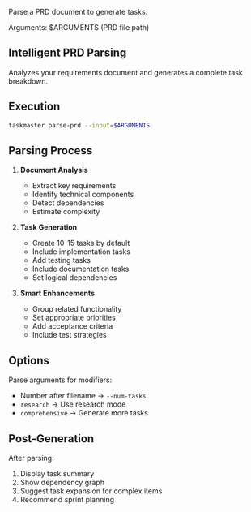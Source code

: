 Parse a PRD document to generate tasks.

Arguments: $ARGUMENTS (PRD file path)

## Intelligent PRD Parsing

Analyzes your requirements document and generates a complete task breakdown.

## Execution

```bash
taskmaster parse-prd --input=$ARGUMENTS
```

## Parsing Process

1. **Document Analysis**
   - Extract key requirements
   - Identify technical components
   - Detect dependencies
   - Estimate complexity

2. **Task Generation**
   - Create 10-15 tasks by default
   - Include implementation tasks
   - Add testing tasks
   - Include documentation tasks
   - Set logical dependencies

3. **Smart Enhancements**
   - Group related functionality
   - Set appropriate priorities
   - Add acceptance criteria
   - Include test strategies

## Options

Parse arguments for modifiers:
- Number after filename → `--num-tasks`
- `research` → Use research mode
- `comprehensive` → Generate more tasks

## Post-Generation

After parsing:
1. Display task summary
2. Show dependency graph
3. Suggest task expansion for complex items
4. Recommend sprint planning